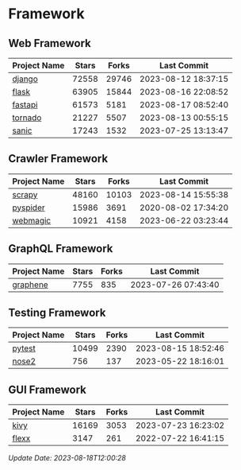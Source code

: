 # Framework

## Web Framework
| Project Name | Stars | Forks | Last Commit |
| ------------ | ----- | ----- | ----------- |
| [django](https://github.com/django/django) | 72558 | 29746 | 2023-08-12 18:37:15 |
| [flask](https://github.com/pallets/flask) | 63905 | 15844 | 2023-08-16 22:08:52 |
| [fastapi](https://github.com/tiangolo/fastapi) | 61573 | 5181 | 2023-08-17 08:52:40 |
| [tornado](https://github.com/tornadoweb/tornado) | 21227 | 5507 | 2023-08-13 00:55:15 |
| [sanic](https://github.com/sanic-org/sanic) | 17243 | 1532 | 2023-07-25 13:13:47 |

## Crawler Framework
| Project Name | Stars | Forks | Last Commit |
| ------------ | ----- | ----- | ----------- |
| [scrapy](https://github.com/scrapy/scrapy) | 48160 | 10103 | 2023-08-14 15:55:38 |
| [pyspider](https://github.com/binux/pyspider) | 15986 | 3691 | 2020-08-02 17:34:20 |
| [webmagic](https://github.com/code4craft/webmagic) | 10921 | 4158 | 2023-06-22 03:23:44 |

## GraphQL Framework
| Project Name | Stars | Forks | Last Commit |
| ------------ | ----- | ----- | ----------- |
| [graphene](https://github.com/graphql-python/graphene) | 7755 | 835 | 2023-07-26 07:43:40 |

## Testing Framework
| Project Name | Stars | Forks | Last Commit |
| ------------ | ----- | ----- | ----------- |
| [pytest](https://github.com/pytest-dev/pytest) | 10499 | 2390 | 2023-08-15 18:52:46 |
| [nose2](https://github.com/nose-devs/nose2) | 756 | 137 | 2023-05-22 18:16:01 |

## GUI Framework
| Project Name | Stars | Forks | Last Commit |
| ------------ | ----- | ----- | ----------- |
| [kivy](https://github.com/kivy/kivy) | 16169 | 3053 | 2023-07-23 16:23:02 |
| [flexx](https://github.com/flexxui/flexx) | 3147 | 261 | 2022-07-22 16:41:15 |

*Update Date: 2023-08-18T12:00:28*